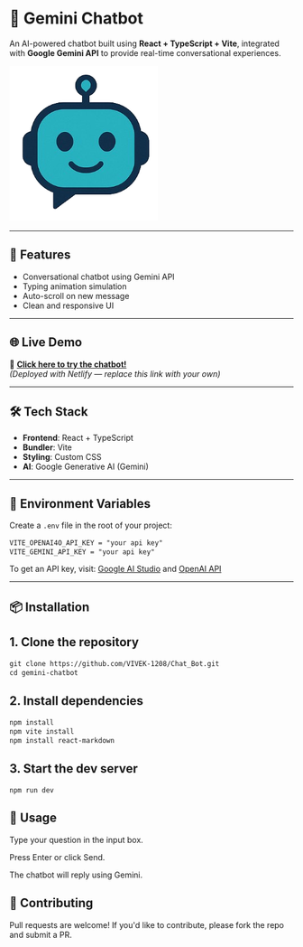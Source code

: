 # 🤖 Gemini Chatbot

An AI-powered chatbot built using **React + TypeScript + Vite**, integrated with **Google Gemini API** to provide real-time conversational experiences.

![Gemini Chatbot Logo](./public/logo.png)

---

## 🚀 Features

- Conversational chatbot using Gemini API
- Typing animation simulation
- Auto-scroll on new message
- Clean and responsive UI

---

## 🌐 Live Demo

🚀 **[Click here to try the chatbot!](https://aichat-assistant.netlify.app/)**  
*(Deployed with Netlify — replace this link with your own)*

---

## 🛠️ Tech Stack

- **Frontend**: React + TypeScript
- **Bundler**: Vite
- **Styling**: Custom CSS
- **AI**: Google Generative AI (Gemini)

---

## 🔐 Environment Variables

Create a `.env` file in the root of your project:
```
VITE_OPENAI4O_API_KEY = "your api key"
VITE_GEMINI_API_KEY = "your api key"
```

To get an API key, visit: [Google AI Studio](https://makersuite.google.com/app) and [OpenAI API](https://platform.openai.com/api-keys)

---

## 📦 Installation

## 1. Clone the repository
```
git clone https://github.com/VIVEK-1208/Chat_Bot.git
cd gemini-chatbot
```

## 2. Install dependencies
```
npm install
npm vite install
npm install react-markdown
```

## 3. Start the dev server
```
npm run dev
```

## 🧠 Usage
Type your question in the input box.

Press Enter or click Send.

The chatbot will reply using Gemini.


## 🤝 Contributing
Pull requests are welcome! If you'd like to contribute, please fork the repo and submit a PR.
